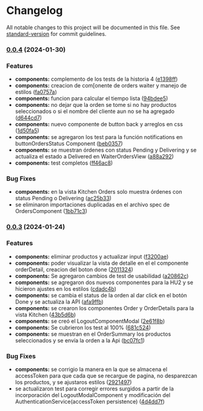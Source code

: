 # Changelog

All notable changes to this project will be documented in this file. See [standard-version](https://github.com/conventional-changelog/standard-version) for commit guidelines.

### [0.0.4](https://github.com/greysmpich/Burguer-Queen-API-Client/compare/v0.0.3...v0.0.4) (2024-01-30)


### Features

* **components:** complemento de los tests de la historia 4 ([e1398ff](https://github.com/greysmpich/Burguer-Queen-API-Client/commit/e1398ff65ee1d2db6293cea8161a6ce4b8e23c14))
* **components:** creacion de com[onente de orders waiter y manejo de estilos ([fa0757a](https://github.com/greysmpich/Burguer-Queen-API-Client/commit/fa0757ae8cf05568f9d002737eae10ee9487a997))
* **components:** funcion para calcular el tiempo lista ([94bdee5](https://github.com/greysmpich/Burguer-Queen-API-Client/commit/94bdee549209fe6be714f43e3ec9c1d72fd040ab))
* **components:** no dejar que la orden se tome si no hay productos seleccionados o si el nombre del cliente aun no se ha agregado ([d644cd7](https://github.com/greysmpich/Burguer-Queen-API-Client/commit/d644cd7f019dc34b5f6f49deecb78a74fb4b5089))
* **components:** nuevo componente de button back y arreglos en css ([1d50fa5](https://github.com/greysmpich/Burguer-Queen-API-Client/commit/1d50fa5a6e6e3a22896005cf41e01af8dda57685))
* **components:** se agregaron los test para la función notifications en  buttonOrdersStatus Component ([beb0357](https://github.com/greysmpich/Burguer-Queen-API-Client/commit/beb035717a12c8b488c23fde02cdc28d773ed22f))
* **components:** se muestran órdenes con status Pending y Delivering y se actualiza el estado a Delivered en WaiterOrdersView ([a88a292](https://github.com/greysmpich/Burguer-Queen-API-Client/commit/a88a2924f6a8ca034049093551043b8eadfb7f38))
* **components:** test completos ([ff46ac8](https://github.com/greysmpich/Burguer-Queen-API-Client/commit/ff46ac85d56e17a229104a00d43ed6f55c627703))


### Bug Fixes

* **components:** en la vista Kitchen Orders solo muestra órdenes con status Pending o Delivering ([ac25b33](https://github.com/greysmpich/Burguer-Queen-API-Client/commit/ac25b339741f472da944c0110a7bc2ee0e3aacf3))
* se eliminaron importaciones duplicadas en el archivo spec de OrdersComponent ([1bb71c3](https://github.com/greysmpich/Burguer-Queen-API-Client/commit/1bb71c3435ae4fdb87988912e560defe132be61c))

### [0.0.3](https://github.com/greysmpich/Burguer-Queen-API-Client/compare/v0.0.2...v0.0.3) (2024-01-24)


### Features

* **components:** eliminar productos y actualizar input ([f3200ae](https://github.com/greysmpich/Burguer-Queen-API-Client/commit/f3200aef832e8f720eede781136633ea8fb533a2))
* **components:** poder visualizar la vista de detalle en el el componente orderDetail, creacion del boton done ([2011324](https://github.com/greysmpich/Burguer-Queen-API-Client/commit/2011324966cb1ddaa1d046c749600b7af345fc73))
* **components:** Se agregaron cambios de test de usabilidad ([a20862c](https://github.com/greysmpich/Burguer-Queen-API-Client/commit/a20862c523c026bd754544419ae55d404b09da21))
* **components:** se agregaron dos nuevos componentes para la HU2 y se hicieron ajustes en los estilos ([cdadc4b](https://github.com/greysmpich/Burguer-Queen-API-Client/commit/cdadc4b02c219b3406f9191d7aefe9c5f29aee52))
* **components:** se cambia el status de la orden al dar click en el botón Done y se actualiza la API ([afa9ffb](https://github.com/greysmpich/Burguer-Queen-API-Client/commit/afa9ffb59474a6e31746d168700884375e3780eb))
* **components:** se crearon los componentes Order y OrderDetails para la vista Kitchen ([43b5d6b](https://github.com/greysmpich/Burguer-Queen-API-Client/commit/43b5d6be2e5764f20873c3a97468c8c363df41c4))
* **components:** se creó el LogoutComponentModal ([2e61f8b](https://github.com/greysmpich/Burguer-Queen-API-Client/commit/2e61f8b7c258903323be64b3c2492e9afae4f7d2))
* **components:** Se cubrieron los test al 100% ([681c524](https://github.com/greysmpich/Burguer-Queen-API-Client/commit/681c52486b5c662ee9426e75e6789351d3a8e515))
* **components:** se muestran en el OrderSummary los productos seleccionados y se envía la orden a la Api ([bc07fc1](https://github.com/greysmpich/Burguer-Queen-API-Client/commit/bc07fc1b669d600d632066cd3e087056e0bd932c))


### Bug Fixes

* **components:** se corrigio la manera en la que se almacena el accessToken para que cada que se recargue de pagina, no desparezcan los productos, y se ajustaros estilos ([2921497](https://github.com/greysmpich/Burguer-Queen-API-Client/commit/29214972a2327ef5e01eb08e312669824181a014))
* se actualizaron test para corregir errores surgidos a partir de la incorporación del LogoutModalComponent y modificación del AuthenticationService(accessToken persistence) ([4d4dd7f](https://github.com/greysmpich/Burguer-Queen-API-Client/commit/4d4dd7f79d58596fb574311f2d0777d5526ef468))




